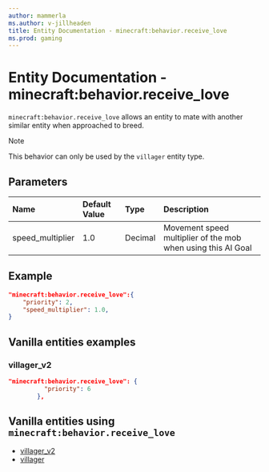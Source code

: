 ```yaml
---
author: mammerla
ms.author: v-jillheaden
title: Entity Documentation - minecraft:behavior.receive_love
ms.prod: gaming
---
```


# Entity Documentation - minecraft:behavior.receive_love

`minecraft:behavior.receive_love` allows an entity to mate with another similar entity when approached to breed.

> [!NOTE]
> This behavior can only be used by the `villager` entity type.

## Parameters

|Name |Default Value  |Type  |Description  |
|:----------|:----------|:----------|:----------|
|speed_multiplier| 1.0| Decimal| Movement speed multiplier of the mob when using this AI Goal |

## Example

```json
"minecraft:behavior.receive_love":{
    "priority": 2,
    "speed_multiplier": 1.0,
}
```

## Vanilla entities examples

### villager_v2

```json
"minecraft:behavior.receive_love": {
          "priority": 6
        },

```

## Vanilla entities using `minecraft:behavior.receive_love`

- [villager_v2](../../../../Source/VanillaBehaviorPack_Snippets/entities/villager_v2.md)
- [villager](../../../../Source/VanillaBehaviorPack_Snippets/entities/villager.md)
